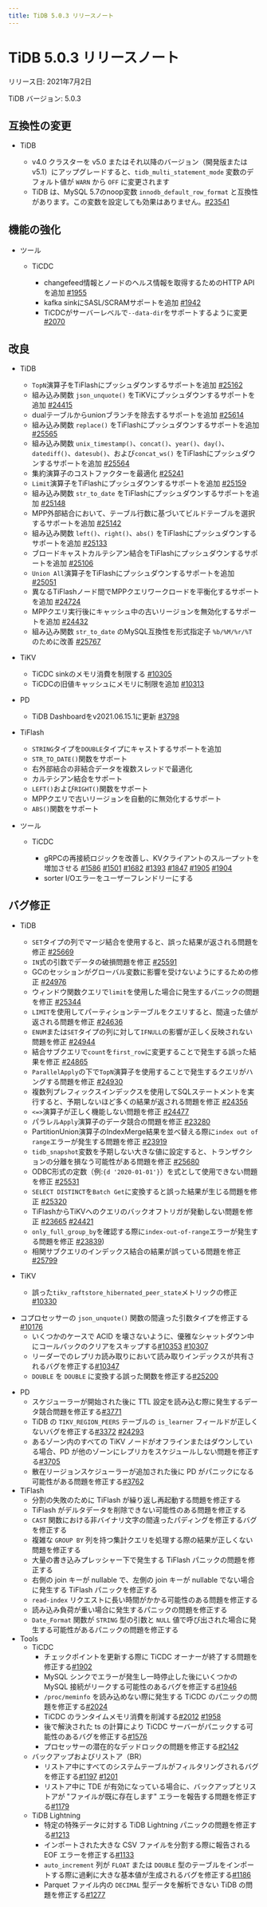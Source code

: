 ```yaml
---
title: TiDB 5.0.3 リリースノート
---
```


# TiDB 5.0.3 リリースノート

リリース日: 2021年7月2日

TiDB バージョン: 5.0.3

## 互換性の変更

+ TiDB

    - v4.0 クラスターを v5.0 またはそれ以降のバージョン（開発版またはv5.1）にアップグレードすると、`tidb_multi_statement_mode` 変数のデフォルト値が `WARN` から `OFF` に変更されます
    - TiDB は、MySQL 5.7のnoop変数 `innodb_default_row_format` と互換性があります。この変数を設定しても効果はありません。[#23541](https://github.com/pingcap/tidb/issues/23541)

## 機能の強化

+ ツール

    + TiCDC

        - changefeed情報とノードのヘルス情報を取得するためのHTTP APIを追加 [#1955](https://github.com/pingcap/tiflow/pull/1955)
        - kafka sinkにSASL/SCRAMサポートを追加 [#1942](https://github.com/pingcap/tiflow/pull/1942)
        - TiCDCがサーバーレベルで`--data-dir`をサポートするように変更 [#2070](https://github.com/pingcap/tiflow/pull/2070)

## 改良

+ TiDB

    - `TopN`演算子をTiFlashにプッシュダウンするサポートを追加 [#25162](https://github.com/pingcap/tidb/pull/25162)
    - 組み込み関数 `json_unquote()` をTiKVにプッシュダウンするサポートを追加 [#24415](https://github.com/pingcap/tidb/issues/24415)
    - dualテーブルからunionブランチを除去するサポートを追加 [#25614](https://github.com/pingcap/tidb/pull/25614)
    - 組み込み関数 `replace()` をTiFlashにプッシュダウンするサポートを追加 [#25565](https://github.com/pingcap/tidb/pull/25565)
    - 組み込み関数 `unix_timestamp()`、`concat()`、`year()`、`day()`、`datediff()`、`datesub()`、および`concat_ws()` をTiFlashにプッシュダウンするサポートを追加 [#25564](https://github.com/pingcap/tidb/pull/25564)
    - 集約演算子のコストファクターを最適化 [#25241](https://github.com/pingcap/tidb/pull/25241)
    - `Limit`演算子をTiFlashにプッシュダウンするサポートを追加 [#25159](https://github.com/pingcap/tidb/pull/25159)
    - 組み込み関数 `str_to_date` をTiFlashにプッシュダウンするサポートを追加 [#25148](https://github.com/pingcap/tidb/pull/25148)
    - MPP外部結合において、テーブル行数に基づいてビルドテーブルを選択するサポートを追加 [#25142](https://github.com/pingcap/tidb/pull/25142)
    - 組み込み関数 `left()`、`right()`、`abs()` をTiFlashにプッシュダウンするサポートを追加 [#25133](https://github.com/pingcap/tidb/pull/25133)
    - ブロードキャストカルテシアン結合をTiFlashにプッシュダウンするサポートを追加 [#25106](https://github.com/pingcap/tidb/pull/25106)
    - `Union All`演算子をTiFlashにプッシュダウンするサポートを追加 [#25051](https://github.com/pingcap/tidb/pull/25051)
    - 異なるTiFlashノード間でMPPクエリワークロードを平衡化するサポートを追加 [#24724](https://github.com/pingcap/tidb/pull/24724)
    - MPPクエリ実行後にキャッシュ中の古いリージョンを無効化するサポートを追加 [#24432](https://github.com/pingcap/tidb/pull/24432)
    - 組み込み関数 `str_to_date` のMySQL互換性を形式指定子 `%b/%M/%r/%T` のために改善 [#25767](https://github.com/pingcap/tidb/pull/25767)

+ TiKV

    - TiCDC sinkのメモリ消費を制限する [#10305](https://github.com/tikv/tikv/pull/10305)
    - TiCDCの旧値キャッシュにメモリに制限を追加 [#10313](https://github.com/tikv/tikv/pull/10313)

+ PD

    - TiDB Dashboardをv2021.06.15.1に更新 [#3798](https://github.com/pingcap/pd/pull/3798)

+ TiFlash

    - `STRING`タイプを`DOUBLE`タイプにキャストするサポートを追加
    - `STR_TO_DATE()`関数をサポート
    - 右外部結合の非結合データを複数スレッドで最適化
    - カルテシアン結合をサポート
    - `LEFT()`および`RIGHT()`関数をサポート
    - MPPクエリで古いリージョンを自動的に無効化するサポート
    - `ABS()`関数をサポート

+ ツール

    + TiCDC

        - gRPCの再接続ロジックを改善し、KVクライアントのスループットを増加させる [#1586](https://github.com/pingcap/tiflow/issues/1586) [#1501](https://github.com/pingcap/tiflow/issues/1501#issuecomment-820027078) [#1682](https://github.com/pingcap/tiflow/pull/1682) [#1393](https://github.com/pingcap/tiflow/issues/1393) [#1847](https://github.com/pingcap/tiflow/pull/1847) [#1905](https://github.com/pingcap/tiflow/issues/1905) [#1904](https://github.com/pingcap/tiflow/issues/1904)
        - sorter I/Oエラーをユーザーフレンドリーにする

## バグ修正

+ TiDB

    - `SET`タイプの列でマージ結合を使用すると、誤った結果が返される問題を修正 [#25669](https://github.com/pingcap/tidb/issues/25669)
    - `IN`式の引数でデータの破損問題を修正 [#25591](https://github.com/pingcap/tidb/issues/25591)
    - GCのセッションがグローバル変数に影響を受けないようにするための修正 [#24976](https://github.com/pingcap/tidb/issues/24976)
    - ウィンドウ関数クエリで`limit`を使用した場合に発生するパニックの問題を修正 [#25344](https://github.com/pingcap/tidb/issues/25344)
    - `LIMIT`を使用してパーティションテーブルをクエリすると、間違った値が返される問題を修正 [#24636](https://github.com/pingcap/tidb/issues/24636)
    - `ENUM`または`SET`タイプの列に対して`IFNULL`の影響が正しく反映されない問題を修正 [#24944](https://github.com/pingcap/tidb/issues/24944)
    - 結合サブクエリで`count`を`first_row`に変更することで発生する誤った結果を修正 [#24865](https://github.com/pingcap/tidb/issues/24865)
    - `ParallelApply`の下で`TopN`演算子を使用することで発生するクエリがハングする問題を修正 [#24930](https://github.com/pingcap/tidb/issues/24930)
    - 複数列プレフィックスインデックスを使用してSQLステートメントを実行すると、予期しないほど多くの結果が返される問題を修正 [#24356](https://github.com/pingcap/tidb/issues/24356)
    - `<=>`演算子が正しく機能しない問題を修正 [#24477](https://github.com/pingcap/tidb/issues/24477)
    - パラレル`Apply`演算子のデータ競合の問題を修正 [#23280](https://github.com/pingcap/tidb/issues/23280)
    - PartitionUnion演算子のIndexMerge結果を並べ替える際に`index out of range`エラーが発生する問題を修正 [#23919](https://github.com/pingcap/tidb/issues/23919)
    - `tidb_snapshot`変数を予期しない大きな値に設定すると、トランザクションの分離を損なう可能性がある問題を修正 [#25680](https://github.com/pingcap/tidb/issues/25680)
    - ODBC形式の定数（例:`{d '2020-01-01'}`）を式として使用できない問題を修正 [#25531](https://github.com/pingcap/tidb/issues/25531)
    - `SELECT DISTINCT`を`Batch Get`に変換すると誤った結果が生じる問題を修正 [#25320](https://github.com/pingcap/tidb/issues/25320)
    - TiFlashからTiKVへのクエリのバックオフトリガが発動しない問題を修正 [#23665](https://github.com/pingcap/tidb/issues/23665) [#24421](https://github.com/pingcap/tidb/issues/24421)
    - `only_full_group_by`を確認する際に`index-out-of-range`エラーが発生する問題を修正 [#23839](https://github.com/pingcap/tidb/issues/23839))
    - 相関サブクエリのインデックス結合の結果が誤っている問題を修正 [#25799](https://github.com/pingcap/tidb/issues/25799)

+ TiKV

    - 誤った`tikv_raftstore_hibernated_peer_state`メトリックの修正 [#10330](https://github.com/tikv/tikv/issues/10330)
- コプロセッサーの `json_unquote()` 関数の間違った引数タイプを修正する[#10176](https://github.com/tikv/tikv/issues/10176)
    - いくつかのケースで ACID を壊さないように、優雅なシャットダウン中にコールバックのクリアをスキップする[#10353](https://github.com/tikv/tikv/issues/10353) [#10307](https://github.com/tikv/tikv/issues/10307)
    - リーダーでのレプリカ読み取りにおいて読み取りインデックスが共有されるバグを修正する[#10347](https://github.com/tikv/tikv/issues/10347)
    - `DOUBLE` を `DOUBLE` に変換する誤った関数を修正する[#25200](https://github.com/pingcap/tidb/issues/25200)
+ PD
    - スケジューラーが開始された後に TTL 設定を読み込む際に発生するデータ競合問題を修正する[#3771](https://github.com/tikv/pd/issues/3771)
    - TiDB の `TIKV_REGION_PEERS` テーブルの `is_learner` フィールドが正しくないバグを修正する[#3372](https://github.com/tikv/pd/issues/3372) [#24293](https://github.com/pingcap/tidb/issues/24293)
    - あるゾーン内のすべての TiKV ノードがオフラインまたはダウンしている場合、PD が他のゾーンにレプリカをスケジュールしない問題を修正する[#3705](https://github.com/tikv/pd/issues/3705)
    - 散在リージョンスケジューラーが追加された後に PD がパニックになる可能性がある問題を修正する[#3762](https://github.com/tikv/pd/pull/3762)
+ TiFlash
    - 分割の失敗のために TiFlash が繰り返し再起動する問題を修正する
    - TiFlash がデルタデータを削除できない可能性のある問題を修正する
    - `CAST` 関数における非バイナリ文字の間違ったパディングを修正するバグを修正する
    - 複雑な `GROUP BY` 列を持つ集計クエリを処理する際の結果が正しくない問題を修正する
    - 大量の書き込みプレッシャー下で発生する TiFlash パニックの問題を修正する
    - 右側の join キーが nullable で、左側の join キーが nullable でない場合に発生する TiFlash パニックを修正する
    - `read-index` リクエストに長い時間がかかる可能性のある問題を修正する
    - 読み込み負荷が重い場合に発生するパニックの問題を修正する
    - `Date_Format` 関数が `STRING` 型の引数と `NULL` 値で呼び出された場合に発生する可能性があるパニックの問題を修正する
+ Tools
    + TiCDC
        - チェックポイントを更新する際に TiCDC オーナーが終了する問題を修正する[#1902](https://github.com/pingcap/tiflow/issues/1902)
        - MySQL シンクでエラーが発生し一時停止した後にいくつかの MySQL 接続がリークする可能性のあるバグを修正する[#1946](https://github.com/pingcap/tiflow/pull/1946)
        - `/proc/meminfo` を読み込めない際に発生する TiCDC のパニックの問題を修正する[#2024](https://github.com/pingcap/tiflow/pull/2024)
        - TiCDC のランタイムメモリ消費を削減する[#2012](https://github.com/pingcap/tiflow/pull/2012) [#1958](https://github.com/pingcap/tiflow/pull/1958)
        - 後で解決された ts の計算により TiCDC サーバーがパニックする可能性のあるバグを修正する[#1576](https://github.com/pingcap/tiflow/issues/1576)
        - プロセッサーの潜在的なデッドロックの問題を修正する[#2142](https://github.com/pingcap/tiflow/pull/2142)
    + バックアップおよびリストア（BR）
        - リストア中にすべてのシステムテーブルがフィルタリングされるバグを修正する[#1197](https://github.com/pingcap/br/issues/1197) [#1201](https://github.com/pingcap/br/issues/1201)
        - リストア中に TDE が有効になっている場合に、バックアップとリストアが "ファイルが既に存在します" エラーを報告する問題を修正する[#1179](https://github.com/pingcap/br/issues/1179)
    + TiDB Lightning
        - 特定の特殊データに対する TiDB Lightning パニックの問題を修正する[#1213](https://github.com/pingcap/br/issues/1213)
        - インポートされた大きな CSV ファイルを分割する際に報告される EOF エラーを修正する[#1133](https://github.com/pingcap/br/issues/1133)
        - `auto_increment` 列が `FLOAT` または `DOUBLE` 型のテーブルをインポートする際に過剰に大きな基本値が生成されるバグを修正する[#1186](https://github.com/pingcap/br/pull/1186)
        - Parquet ファイル内の `DECIMAL` 型データを解析できない TiDB の問題を修正する[#1277](https://github.com/pingcap/br/pull/1277)